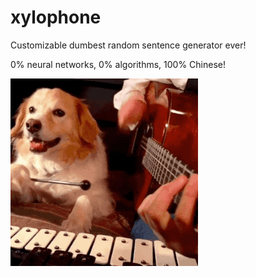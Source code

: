 # xylophone
Customizable dumbest random sentence generator ever!

0% neural networks, 0% algorithms, 100% Chinese!

![](git/cool_doggy.gif)